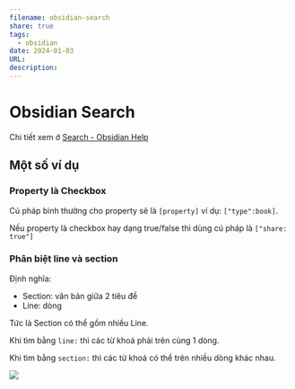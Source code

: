 ```yaml
---
filename: obsidian-search
share: true
tags:
  - obsidian
date: 2024-01-03
URL: 
description: 
---
```


# Obsidian Search

Chi tiết xem ở [Search - Obsidian Help](https://help.obsidian.md/Plugins/Search)

## Một số ví dụ
### Property là Checkbox

Cú pháp bình thường cho property sẽ là `[property]` ví dụ: `["type":book]`.

Nếu property là checkbox hay dạng true/false thì dùng cú pháp là `["share: true"]`


### Phân biệt line và section
Định nghĩa:

- Section: văn bản giữa 2 tiêu đề
- Line: dòng

Tức là Section có thể gồm nhiều Line.

Khi tìm bằng `line:` thì các từ khoá phải trên cùng 1 dòng.

Khi tìm bằng `section:` thì các từ khoá có thể trên nhiều dòng khác nhau.


![](https://i.imgur.com/cCkQ0tR.png)
